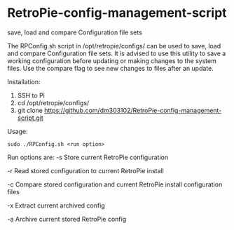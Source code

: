 # RetroPie-config-management-script
save, load and compare Configuration file sets


The RPConfig.sh script in /opt/retropie/configs/ can be used to save, load and compare Configuration file sets. It is advised to use this utility to save a working configuration before updating or making changes to the system files. Use the compare flag to see new changes to files after an update.

Installation:
1. SSH to Pi
2. cd /opt/retropie/configs/
2. git clone https://github.com/dm303102/RetroPie-config-management-script.git

Usage:

    sudo ./RPConfig.sh <run option>

Run options are:
-s Store current RetroPie configuration

-r Read stored configuration to current RetroPie install

-c Compare stored configuration and current RetroPie install configuration files

-x Extract current archived config

-a Archive current stored RetroPie config

